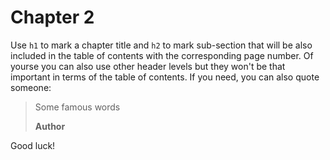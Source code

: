 # Chapter 2

Use `h1` to mark a chapter title and `h2` to mark sub-section that will be also included in the table of contents with the corresponding page number. Of yourse you can also use other header levels but they won't be that important in terms of the table of contents. If you need, you can also quote someone:

> Some famous words
>
> **Author**

Good luck!
